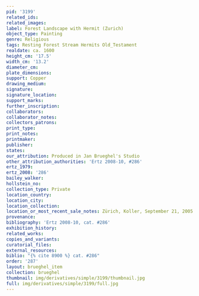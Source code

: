 ```yaml
---
pid: '3199'
related_ids: 
related_images: 
label: Forest Landscape with Hermit (Zurich)
object_type: Painting
genre: Religious
tags: Resting Forest Stream Hermits Old_Testament
realdate: ca. 1600
height_cm: '17.5'
width_cm: '13.2'
diameter_cm: 
plate_dimensions: 
support: Copper
drawing_medium: 
signature: 
signature_location: 
support_marks: 
further_inscription: 
collaborators: 
collaborator_notes: 
collectors_patrons: 
print_type: 
print_notes: 
printmaker: 
publisher: 
states: 
our_attribution: Produced in Jan Brueghel's Studio
other_attribution_authorities: 'Ertz 2008-10, #286'
ertz_1979: 
ertz_2008: '286'
bailey_walker: 
hollstein_no: 
collection_type: Private
location_country: 
location_city: 
location_collection: 
location_or_most_recent_sale_notes: Zürich, Koller, September 21, 2005
provenance: 
bibliography: 'Ertz 2008-10, cat. #286'
exhibition_history: 
related_works: 
copies_and_variants: 
curatorial_files: 
external_resources: 
biblio: "{% cite 8900 %} cat. #286"
order: '287'
layout: brueghel_item
collection: brueghel
thumbnail: img/derivatives/simple/3199/thumbnail.jpg
full: img/derivatives/simple/3199/full.jpg
---
```

